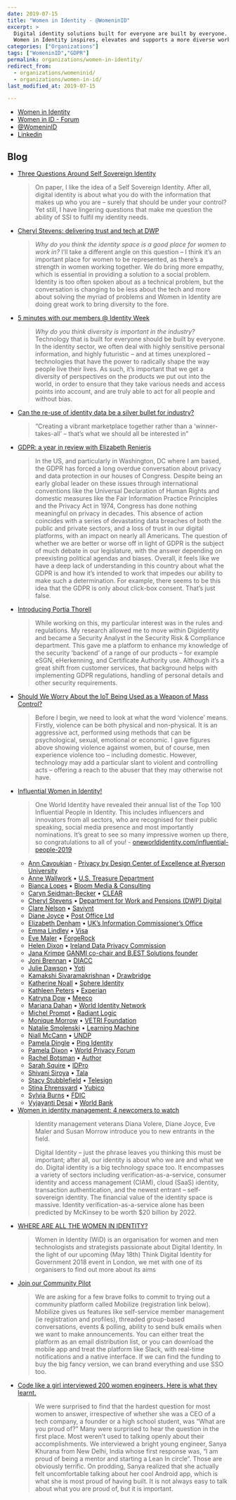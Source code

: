 ```yaml
---
date: 2019-07-15
title: "Women in Identity - @WomeninID"
excerpt: >
  Digital identity solutions built for everyone are built by everyone.
  Women in Identity inspires, elevates and supports a more diverse workforce in the digital identity industry.
categories: ["Organizations"]
tags: ["WomeninID","GDPR"]
permalink: organizations/women-in-identity/
redirect_from: 
  - organizations/womeninid/
  - organizations/women-in-id/
last_modified_at: 2019-07-15

---
```


* [Women in Identity](https://womeninidentity.org)
* [Women in ID - Forum](https://womeninidentity.org/forums/)
* [@WomeninID](https://twitter.com/WomeninID)
* [Linkedin](https://www.linkedin.com/company/women-in-identity/)

## Blog

* [Three Questions Around Self Sovereign Identity](https://womeninidentity.org/2019/07/05/3-questions-self-sovereign-identity/)
  >On paper, I like the idea of a Self Sovereign Identity. After all, digital identity is about what you do with the information that makes up who you are – surely that should be under your control? Yet still, I have lingering questions that make me question the ability of SSI to fulfil my identity needs.
* [Cheryl Stevens: delivering trust and tech at DWP](https://womeninidentity.org/2019/07/03/cheryl-stevens/)
  >*Why do you think the identity space is a good place for women to work in?*
    >I’ll take a different angle on this question – I think it’s an important place for women to be represented, as there’s a strength in women working together. We do bring more empathy, which is essential in providing a solution to a social problem. Identity is too often spoken about as a technical problem, but the conversation is changing to be less about the tech and more about solving the myriad of problems and Women in Identity are doing great work to bring diversity to the fore.
* [5 minutes with our members @ Identity Week](https://womeninidentity.org/2019/07/01/5-minutes-with/)
  >*Why do you think diversity is important in the industry?*
    >Technology that is built for everyone should be built by everyone. In the identity sector, we often deal with highly sensitive personal information, and highly futuristic – and at times unexplored – technologies that have the power to radically shape the way people live their lives. As such, it’s important that we get a diversity of perspectives on the products we put out into the world, in order to ensure that they take various needs and access points into account, and are truly able to act for all people and without bias.
* [Can the re-use of identity data be a silver bullet for industry?](https://womeninidentity.org/2019/06/19/re-use-identity-a-silver-bullet-for-identity/)
  >“Creating a vibrant marketplace together rather than a ‘winner-takes-all’ – that’s what we should all be interested in”
* [GDPR: a year in review with Elizabeth Renieris](https://womeninidentity.org/2019/06/14/gdpr-with-elizabeth-renieris/)
  >In the US, and particularly in Washington, DC where I am based, the GDPR has forced a long overdue conversation about privacy and data protection in our houses of Congress. Despite being an early global leader on these issues through international conventions like the Universal Declaration of Human Rights and domestic measures like the Fair Information Practice Principles and the Privacy Act in 1974, Congress has done nothing meaningful on privacy in decades. This absence of action coincides with a series of devastating data breaches of both the public and private sectors, and a loss of trust in our digital platforms, with an impact on nearly all Americans. The question of whether we are better or worse off in light of GDPR is the subject of much debate in our legislature, with the answer depending on preexisting political agendas and biases. Overall, it feels like we have a deep lack of understanding in this country about what the GDPR is and how it’s intended to work that impedes our ability to make such a determination. For example, there seems to be this idea that the GDPR is only about click-box consent. That’s just false.
* [Introducing Portia Thorell](https://womeninidentity.org/2019/06/14/introducing-portia-thorell/)
  >While working on this, my particular interest was in the rules and regulations. My research allowed me to move within Digidentity and became a Security Analyst in the Security Risk & Compliance department. This gave me a platform to enhance my knowledge of the security ‘backend’ of a range of our products – for example eSGN, eHerkenning, and Certificate Authority use. Although it’s a great shift from customer services, that background helps with implementing GDPR regulations, handling of personal details and other security requirements.
* [Should We Worry About the IoT Being Used as a Weapon of Mass Control?](https://womeninidentity.org/2019/06/12/should-we-worry-about-the-iot-being-used-as-a-weapon-of-mass-control/)
  >Before I begin, we need to look at what the word ‘violence’ means. Firstly, violence can be both physical and non-physical. It is an aggressive act, performed using methods that can be psychological, sexual, emotional or economic. I gave figures above showing violence against women, but of course, men experience violence too – including domestic. However, technology may add a particular slant to violent and controlling acts – offering a reach to the abuser that they may otherwise not have.
* [Influential Women in Identity!](https://womeninidentity.org/2019/06/11/influential-women-in-identity/)
  >One World Identity have revealed their annual list of the Top 100 Influential People in Identity. This includes influencers and innovators from all sectors, who are recognised for their public speaking, social media presence and most importantly nominations. It’s great to see so many impressive women up there, so congratulations to all of you! - [oneworldidentity.com/influential-people-2019](https://oneworldidentity.com/influential-people-2019/)
  * [Ann Cavoukian](https://twitter.com/AnnCavoukian?lang=en) - 
[Privacy by Design Center of Excellence at Ryerson University](https://www.ryerson.ca/pbdce/)
  * [Anne Wallwork](https://www.linkedin.com/in/anne-wallwork-bb365841/) • [U.S. Treasure Department](https://home.treasury.gov/)
  * [Bianca Lopes](https://twitter.com/biasmlopes) • [Bloom Media & Consulting](https://www.biasmlopes.com/)
  * [Caryn Seidman-Becker](https://twitter.com/CLEARcaryn?lang=en) • [CLEAR](http://www.clearme.com/)
  * [Cheryl Stevens](https://www.linkedin.com/in/cheryl-stevens-mbe-883649122/) • [Department for Work and Pensions (DWP) Digital](https://dwpdigital.blog.gov.uk/)
  * [Clare Nelson](https://twitter.com/Safe_SaaS) • [Saviynt](https://www.saviynt.com/)
  * [Diane Joyce](https://twitter.com/kiwiIDgal) • [Post Office Ltd](https://www.postoffice.co.uk/document-certification-service)
  * [Elizabeth Denham](https://www.linkedin.com/in/elizabeth-denham-a5913513/) • [UK’s Information Commissioner’s Office](https://ico.org.uk/)
  * [Emma Lindley](https://twitter.com/EmLindley) • [Visa](https://usa.visa.com/)
  * [Eve Maler](https://twitter.com/xmlgrrl?lang=en) • [ForgeRock](https://www.forgerock.com/)
  * [Helen Dixon](https://www.linkedin.com/in/helen-dixon-1765318/) • [Ireland Data Privacy Commission](https://www.dataprotection.ie/)
  * [Jana Krimpe](https://twitter.com/JanaKrimpe?lang=en) [GANMI co-chair and B.EST Solutions founder](https://www.eema.org/work-channels/ganmi/)
  * [Joni Brennan](https://twitter.com/jonibrennan) • [DIACC](https://diacc.ca/)
  * [Julie Dawson](https://twitter.com/surfandturftech) • [Yoti](https://www.yoti.com/)
  * [Kamakshi Sivaramakrishnan](https://twitter.com/kamakshis) • [Drawbridge](http://www.drawbridge.com/)
  * [Katherine Noall](https://twitter.com/_katherinen) • [Sphere Identity](https://sphereidentity.com/)
  * [Kathleen Peters](https://twitter.com/KathleenMPeters?lang=en) • [Experian](http://www.experian.com/)
  * [Katryna Dow](https://twitter.com/katrynadow) • [Meeco](https://meeco.me/)
  * [Mariana Dahan](https://twitter.com/marianadahan) • [World Identity Network](https://www.win.systems/)
  * [Michel Prompt](https://www.linkedin.com/in/michel-prompt-197127/) • [Radiant Logic](https://www.radiantlogic.com)
  * [Monique Morrow](https://twitter.com/moniquejmorrow) • [VETRI Foundation](https://vetri.global/)
  * [Natalie Smolenski](https://twitter.com/NSmolenski) • [Learning Machine](https://www.learningmachine.com/)
  * [Niall McCann](https://www.linkedin.com/in/niall-mccann-7787547/) • [UNDP](https://www.undp.org/content/undp/en/home.html)
  * [Pamela Dingle](https://twitter.com/pamelarosiedee) • [Ping Identity](https://www.pingidentity.com/)
  * [Pamela Dixon](https://twitter.com/thepamdixon?lang=en) • [World Privacy Forum](http://www.worldprivacyforum.org/)
  * [Rachel Botsman](https://twitter.com/rachelbotsman?ref_src=twsrc%5Egoogle%7Ctwcamp%5Eserp%7Ctwgr%5Eauthor) • [Author](https://rachelbotsman.com/)
  * [Sarah Squire](https://twitter.com/SarahKSquire) • [IDPro](https://idpro.org/)
  * [Shivani Siroya](https://twitter.com/shivsiroya) • [Tala](https://tala.co/)
  * [Stacy Stubblefield](https://www.linkedin.com/in/stacystubblefield/) • [Telesign](https://www.telesign.com/)
  * [Stina Ehrensvard](https://www.linkedin.com/in/stinaehrensvard/) • [Yubico](https://www.yubico.com/)
  * [Sylvia Burns](https://twitter.com/burnsbird22) • [FDIC](https://www.fdic.gov/)
  * [Vyjayanti Desai](https://twitter.com/vyjayantidesai) • [World Bank](https://www.worldbank.org/)
* [Women in identity management: 4 newcomers to watch](https://womeninidentity.org/2019/01/14/women-in-identity-management-4-newcomers-to-watch/)
  >Identity management veterans Diana Volere, Diane Joyce, Eve Maler and Susan Morrow introduce you to new entrants in the field.
  >
  >Digital Identity – just the phrase leaves you thinking this must be important; after all, our identity is about who we are and what we do. Digital identity is a big technology space too. It encompasses a variety of sectors including verification-as-a-service, consumer identity and access management (CIAM), cloud (SaaS) identity, transaction authentication, and the newest entrant – self-sovereign identity. The financial value of the identity space is massive. Identity verification-as-a-service alone has been predicted by McKinsey to be worth $20 billion by 2022.
* [WHERE ARE ALL THE WOMEN IN IDENTITY?](https://womeninidentity.org/2018/07/25/where-are-all-the-women-in-identity/)
  >Women in Identity (WiD) is an organisation for women and men technologists and strategists passionate about Digital Identity. In the light of our upcoming (May 18th) Think Digital Identity for Government 2018 event in London, we met with one of its organisers to find out more about its aims
* [Join our Community Pilot](https://womeninidentity.org/2018/03/28/join-our-community-pilot/)
  >We are asking for a few brave folks to commit to trying out a community platform called Mobilize (registration link below).  Mobilize gives us features like self-service member management (ie registration and profiles),  threaded group-based conversations, events & polling, ability to send bulk emails when we want to make announcements.  You can either treat the platform as an email distribution list, or you can download the mobile app and treat the platform like Slack, with real-time notifications and a native interface. If we can find the funding to buy the big fancy version, we can brand everything and use SSO too.
* [Code like a girl interviewed 200 women engineers. Here is what they learnt.](https://womeninidentity.org/2017/08/23/clare-nelson/)
  >We were surprised to find that the hardest question for most women to answer, irrespective of whether she was a CEO of a tech company, a founder or a high school student, was “What are you proud of?” Many were surprised to hear the question in the first place. Most weren’t used to talking openly about their accomplishments. We interviewed a bright young engineer, Sanya Khurana from New Delhi, India whose first response was, “I am proud of being a mentor and starting a Lean In circle”. Those are obviously terrific. On prodding, Sanya realized that she actually felt uncomfortable talking about her cool Android app, which is what she is most proud of having built. It is not always easy to talk about what you are proud of, but it is important.

